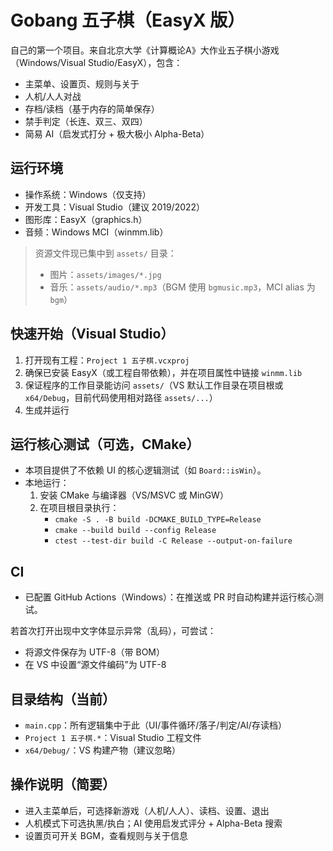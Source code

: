 # Gobang 五子棋（EasyX 版）

自己的第一个项目。来自北京大学《计算概论A》大作业五子棋小游戏（Windows/Visual Studio/EasyX），包含：
- 主菜单、设置页、规则与关于
- 人机/人人对战
- 存档/读档（基于内存的简单保存）
- 禁手判定（长连、双三、双四）
- 简易 AI（启发式打分 + 极大极小 Alpha-Beta）

## 运行环境
- 操作系统：Windows（仅支持）
- 开发工具：Visual Studio（建议 2019/2022）
- 图形库：EasyX（graphics.h）
- 音频：Windows MCI（winmm.lib）

> 资源文件现已集中到 `assets/` 目录：
> - 图片：`assets/images/*.jpg`
> - 音乐：`assets/audio/*.mp3`（BGM 使用 `bgmusic.mp3`，MCI alias 为 `bgm`）

## 快速开始（Visual Studio）
1. 打开现有工程：`Project 1 五子棋.vcxproj`
2. 确保已安装 EasyX（或工程自带依赖），并在项目属性中链接 `winmm.lib`
3. 保证程序的工作目录能访问 `assets/`（VS 默认工作目录在项目根或 `x64/Debug`，目前代码使用相对路径 `assets/...`）
4. 生成并运行
## 运行核心测试（可选，CMake）
- 本项目提供了不依赖 UI 的核心逻辑测试（如 `Board::isWin`）。
- 本地运行：
	1) 安装 CMake 与编译器（VS/MSVC 或 MinGW）
	2) 在项目根目录执行：
		 - `cmake -S . -B build -DCMAKE_BUILD_TYPE=Release`
		 - `cmake --build build --config Release`
		 - `ctest --test-dir build -C Release --output-on-failure`

## CI
- 已配置 GitHub Actions（Windows）：在推送或 PR 时自动构建并运行核心测试。

若首次打开出现中文字体显示异常（乱码），可尝试：
- 将源文件保存为 UTF-8（带 BOM）
- 在 VS 中设置“源文件编码”为 UTF-8

## 目录结构（当前）
- `main.cpp`：所有逻辑集中于此（UI/事件循环/落子/判定/AI/存读档）
- `Project 1 五子棋.*`：Visual Studio 工程文件
- `x64/Debug/`：VS 构建产物（建议忽略）

## 操作说明（简要）
- 进入主菜单后，可选择新游戏（人机/人人）、读档、设置、退出
- 人机模式下可选执黑/执白；AI 使用启发式评分 + Alpha-Beta 搜索
- 设置页可开关 BGM，查看规则与关于信息
